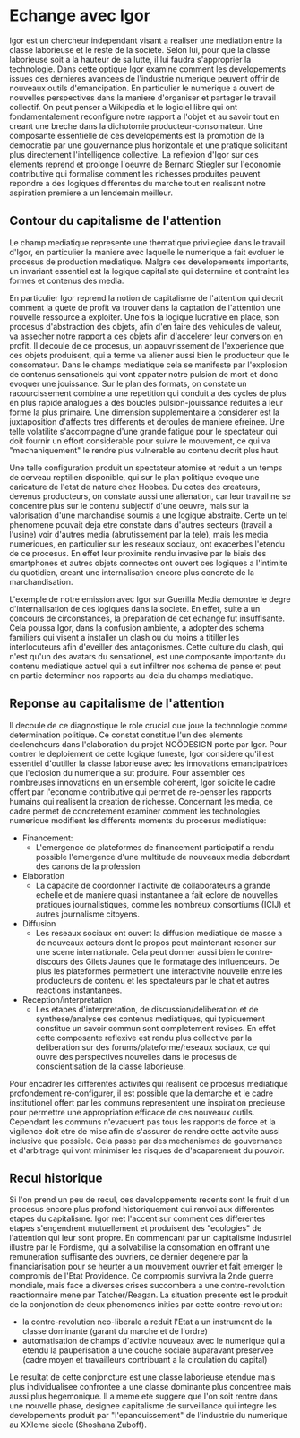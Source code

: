 # Echange avec Igor

Igor est un chercheur independant visant a realiser une mediation entre la classe laborieuse et le reste de la societe. Selon lui, pour que la classe laborieuse soit a la hauteur de sa lutte, il lui faudra s'approprier la technologie. Dans cette optique Igor examine comment les developements issues des dernieres avancees de l'industrie numerique peuvent offrir de nouveaux outils d'emancipation. En particulier le numerique a ouvert de nouvelles perspectives dans la maniere d'organiser et partager le travail collectif. On peut penser a Wikipedia et le logiciel libre qui ont fondamentalement reconfigure notre rapport a l'objet et au savoir tout en creant une breche dans la dichotomie producteur-consomateur. Une composante essentielle de ces developements est la promotion de la democratie par une gouvernance plus horizontale et une pratique solicitant plus directement l'intelligence collective. La reflexion d'Igor sur ces elements reprend et prolonge l'oeuvre de Bernard Stiegler sur l'economie contributive qui formalise comment les richesses produites peuvent repondre a des logiques differentes du marche tout en realisant notre aspiration premiere a un lendemain meilleur.

## Contour du capitalisme de l'attention
Le champ mediatique represente une thematique privilegiee dans le travail d'Igor, en particulier la maniere avec laquelle le numerique a fait evoluer le procesus de production mediatique. Malgre ces developements importants, un invariant essentiel est la logique capitaliste qui determine et contraint les formes et contenus des media. 

En particulier Igor reprend la notion de capitalisme de l'attention qui decrit comment la quete de profit va trouver dans la captation de l'attention une nouvelle ressource a exploiter. Une fois la logique lucrative en place, son procesus d'abstraction des objets, afin d'en faire des vehicules de valeur, va assecher notre rapport a ces objets afin d'accelerer leur conversion en profit. Il decoule de ce procesus, un appauvrissement de l'experience que ces objets produisent, qui a terme va aliener aussi bien le producteur que le consomateur. Dans le champs mediatique cela se manifeste par l'explosion de contenus sensationels qui vont appater notre pulsion de mort et donc evoquer une jouissance. Sur le plan des formats, on constate un racourcissement combine a une repetition qui conduit a des cycles de plus en plus rapide analogues a des boucles pulsion-jouissance reduites a leur forme la plus primaire. Une dimension supplementaire a considerer est la juxtaposition d'affects tres differents et deroules de maniere efreinee. Une telle volatilite s'accompagne d'une grande fatigue pour le spectateur qui doit fournir un effort considerable pour suivre le mouvement, ce qui va "mechaniquement" le rendre plus vulnerable au contenu decrit plus haut. 

Une telle configuration produit un spectateur atomise et reduit a un temps de cerveau reptilien disponible, qui sur le plan politique evoque une caricature de l'etat de nature chez Hobbes. Du cotes des createurs, devenus producteurs, on constate aussi une alienation, car leur travail ne se concentre plus sur le contenu subjectif d'une oeuvre, mais sur la valorisation d'une marchandise soumis a une logique abstraite. Certe un tel phenomene pouvait deja etre constate dans d'autres secteurs (travail a l'usine) voir d'autres media (abrutissement par la tele), mais les media numeriques, en particulier sur les reseaux sociaux, ont exacerbes l'etendu de ce procesus. En effet leur proximite rendu invasive par le biais des smartphones et autres objets connectes ont ouvert ces logiques a l'intimite du quotidien, creant une internalisation encore plus concrete de la marchandisation. 

L'exemple de notre emission avec Igor sur Guerilla Media demontre le degre d'internalisation de ces logiques dans la societe. En effet, suite a un concours de circonstances, la preparation de cet echange fut insuffisante. Cela poussa Igor, dans la confusion ambiente, a adopter des schema familiers qui visent a installer un clash ou du moins a titiller les interlocuteurs afin d'eveiller des antagonismes. Cette culture du clash, qui n'est qu'un des avatars du sensationel, est une composante importante du contenu mediatique actuel qui a sut infiltrer nos schema de pense et peut en partie determiner nos rapports au-dela du champs mediatique.

## Reponse au capitalisme de l'attention
Il decoule de ce diagnostique le role crucial que joue la technologie comme determination politique. Ce constat constitue l'un des elements declencheurs dans l'elaboration du projet NOÖDESIGN porte par Igor. Pour contrer le deploiement de cette logique funeste, Igor considere qu'il est essentiel d'outiller la classe laborieuse avec les innovations emancipatrices que l'eclosion du numerique a sut produire. Pour assembler ces nombreuses innovations en un ensemble coherent, Igor solicite le cadre offert par l'economie contributive qui permet de re-penser les rapports humains qui realisent la creation de richesse. Concernant les media, ce cadre permet de concretement examiner comment les technologies numerique modifient les differents moments du procesus mediatique:
- Financement:
    - L'emergence de plateformes de financement participatif a rendu possible l'emergence d'une multitude de nouveaux media debordant des canons de la profession
- Elaboration
    - La capacite de coordonner l'activite de collaborateurs a grande echelle et de maniere quasi instantanee a fait eclore de nouvelles pratiques journalistiques, comme les nombreux consortiums (ICIJ) et autres journalisme citoyens.
- Diffusion
    - Les reseaux sociaux ont ouvert la diffusion mediatique de masse a de nouveaux acteurs dont le propos peut maintenant resoner sur une scene internationale. Cela peut donner aussi bien le contre-discours des Gilets Jaunes que le formatage des influenceurs. De plus les plateformes permettent une interactivite nouvelle entre les producteurs de contenu et les spectateurs par le chat et autres reactions instantanees.
- Reception/interpretation
    - Les etapes d'interpretation, de discussion/deliberation et de synthese/analyse des contenus mediatiques, qui typiquement constitue un savoir commun sont completement revises. En effet cette composante reflexive est rendu plus collective par la deliberation sur des forums/plateforme/reseaux sociaux, ce qui ouvre des perspectives nouvelles dans le procesus de conscientisation de la classe laborieuse.

Pour encadrer les differentes activites qui realisent ce procesus mediatique profondement re-configurer, il est possible que la demarche et le cadre institutionel offert par les communs representent une inspiration precieuse pour permettre une appropriation efficace de ces nouveaux outils. Cependant les communs n'evacuent pas tous les rapports de force et la vigilence doit etre de mise afin de s'assurer de rendre cette activite aussi inclusive que possible. Cela passe par des mechanismes de gouvernance et d'arbitrage qui vont minimiser les risques de d'acaparement du pouvoir.

## Recul historique
Si l'on prend un peu de recul, ces developpements recents sont le fruit d'un procesus encore plus profond historiquement qui renvoi aux differentes etapes du capitalisme. Igor met l'accent sur comment ces differentes etapes s'engendrent mutuellement et produisent des "ecologies" de l'attention qui leur sont propre. En commencant par un capitalisme industriel illustre par le Fordisme, qui a solvabilise la consomation en offrant une remuneration suffisante des ouvriers, ce dernier degenere par la financiarisation pour se heurter a un mouvement ouvrier et fait emerger le compromis de l'Etat Providence. Ce compromis survivra la 2nde guerre mondiale, mais face a diverses crises succombera a une contre-revolution reactionnaire mene par Tatcher/Reagan. La situation presente est le produit de la conjonction de deux phenomenes inities par cette contre-revolution:
- la contre-revolution neo-liberale a reduit l'Etat a un instrument de la classe dominante (garant du marche et de l'ordre)  
- automatisation de champs d'activite nouveaux avec le numerique qui a etendu la pauperisation a une couche sociale auparavant preservee (cadre moyen et travailleurs contribuant a la circulation du capital)

Le resultat de cette conjoncture est une classe laborieuse etendue mais plus individualisee confrontee a une classe dominante plus concentree mais aussi plus hegemonique. Il a meme ete suggere que l'on soit rentre dans une nouvelle phase, designee capitalisme de surveillance qui integre les developements produit par "l'epanouissement" de l'industrie du numerique au XXIeme siecle (Shoshana Zuboff).

